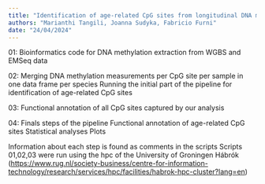 ```yaml
---
title: "Identification of age-related CpG sites from longitudinal DNA methylation data of two avian species"
authors: "Marianthi Tangili, Joanna Sudyka, Fabricio Furni"
date: "24/04/2024"
---
```


01:
Bioinformatics code for DNA methylation extraction from WGBS and EMSeq data

02:
Merging DNA methylation measurements per CpG site per sample in one data frame per species
Running the initial part of the pipeline for identification of age-related CpG sites

03:
Functional annotation of all CpG sites captured by our analysis

04:
Finals steps of the pipeline
Functional annotation of age-related CpG sites
Statistical analyses
Plots

Information about each step is found as comments in the scripts
Scripts 01,02,03 were run using the hpc of the University of Groningen Hábrók (https://www.rug.nl/society-business/centre-for-information-technology/research/services/hpc/facilities/habrok-hpc-cluster?lang=en)
